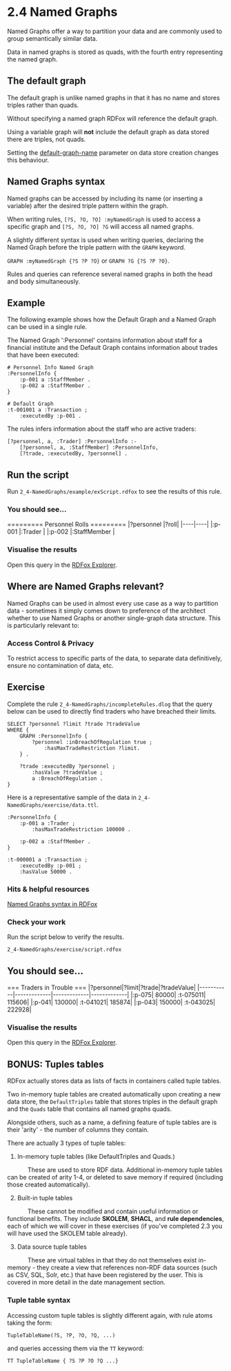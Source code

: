 # 2.4 Named Graphs

Named Graphs offer a way to partition your data and are commonly used to group semantically similar data.

Data in named graphs is stored as quads, with the fourth entry representing the named graph.

## The default graph

The default graph is unlike named graphs in that it has no name and stores triples rather than quads.

Without specifying a named graph RDFox will reference the default graph.

Using a variable graph will **not** include the default graph as data stored there are triples, not quads.

Setting the [default-graph-name](https://docs.oxfordsemantic.tech/data-stores.html#default-graph-name-parameter) parameter on data store creation changes this behaviour.

## Named Graphs syntax

Named graphs can be accessed by including its name (or inserting a variable) after the desired triple pattern within the graph.

When writing rules, `[?S, ?O, ?O] :myNamedGraph` is used to access a specific graph and `[?S, ?O, ?O] ?G` will access all named graphs.

A slightly different syntax is used when writing queries, declaring the Named Graph before the triple pattern with the `GRAPH` keyword.

`GRAPH :myNamedGraph {?S ?P ?O}` or `GRAPH ?G {?S ?P ?O}`.

Rules and queries can reference several named graphs in both the head and body simultaneously.

## Example

The following example shows how the Default Graph and a Named Graph can be used in a single rule.

The Named Graph ':Personnel' contains information about staff for a financial institute and the Default Graph contains information about trades that have been executed:

```
# Personnel Info Named Graph
:PersonnelInfo {
    :p-001 a :StaffMember .
    :p-002 a :StaffMember .
}

# Default Graph
:t-001001 a :Transaction ;
    :executedBy :p-001 .
```
The rules infers information about the staff who are active traders:
```
[?personnel, a, :Trader] :PersonnelInfo :-
    [?personnel, a, :StaffMember] :PersonnelInfo,
    [?trade, :executedBy, ?personnel] .
```

## Run the script

Run `2_4-NamedGraphs/example/exScript.rdfox` to see the results of this rule.

### You should see...

========= Personnel Rolls =========
|?personnel	|?roll|
|----|----|
|:p-001 |:Trader |
|:p-002 |:StaffMember |

### Visualise the results

Open this query in the [RDFox Explorer](http://localhost:12110/console/datastores/explore?datastore=default&query=SELECT%20%3Fpersonnel%20%3Froll%0AWHERE%20%7B%0A%20%20%20%20GRAPH%20%3APersonnelInfo%20%7B%3Fpersonnel%20a%20%3AStaffMember%7D%20.%0A%20%20%20%20OPTIONAL%20%7B%20SELECT%20%3Fpersonnel%20%3FactiveTrader%0A%20%20%20%20%20%20%20%20WHERE%20%7B%0A%20%20%20%20%20%20%20%20%20%20%20%20VALUES%20%3FactiveTrader%20%7B%3ATrader%7D%0A%20%20%20%20%20%20%20%20%20%20%20%20GRAPH%20%3APersonnelInfo%20%7B%3Fpersonnel%20a%20%3FactiveTrader%7D%20.%0A%20%20%20%20%20%20%20%20%7D%0A%20%20%20%20%7D%0A%20%20%20%20BIND%28COALESCE%28%3FactiveTrader%2C%20%3AStaffMember%29%20AS%20%3Froll%29%0A%7D%0A).

## Where are Named Graphs relevant?

Named Graphs can be used in almost every use case as a way to partition data - sometimes it simply comes down to preference of the architect whether to use Named Graphs or another single-graph data structure. This is particularly relevant to:

### Access Control & Privacy

To restrict access to specific parts of the data, to separate data definitively, ensure no contamination of data, etc.

## Exercise

Complete the rule `2_4-NamedGraphs/incompleteRules.dlog` that the query below can be used to directly find traders who have breached their limits.

```
SELECT ?personnel ?limit ?trade ?tradeValue
WHERE {
    GRAPH :PersonnelInfo {
        ?personnel :inBreachOfRegulation true ;
            :hasMaxTradeRestriction ?limit.
    } .

    ?trade :executedBy ?personnel ;
        :hasValue ?tradeValue ;
        a :BreachOfRegulation .
}
```
Here is a representative sample of the data in `2_4-NamedGraphs/exercise/data.ttl`.
```
:PersonnelInfo {
    :p-001 a :Trader ;
        :hasMaxTradeRestriction 100000 .
    
    :p-002 a :StaffMember .
}

:t-000001 a :Transaction ;
    :executedBy :p-001 ;
    :hasValue 50000 .
```

### Hits & helpful resources

[Named Graphs syntax in RDFox](https://docs.oxfordsemantic.tech/reasoning.html#named-graphs-and-n-ary-relations)

### Check your work

Run the script below to verify the results.

`2_4-NamedGraphs/exercise/script.rdfox`

## You should see...

=== Traders in Trouble ===
|?personnel|?limit|?trade|?tradeValue|
|-----------|-------------|-------------|-------------|
|:p-075|	80000|	:t-075011|	115606|
|:p-041|	130000|	:t-041021|	185874|
|:p-043|	150000|	:t-043025|	222928|

### Visualise the results

Open this query in the [RDFox Explorer](http://localhost:12110/console/datastores/explore?datastore=default&query=SELECT%20%3Fpersonnel%20%3Flimit%20%3Ftrade%20%3FtradeValue%0AWHERE%20%7B%0A%20%20%20%20GRAPH%20%3APersonnelInfo%20%7B%0A%20%20%20%20%20%20%20%20%3Fpersonnel%20%3AinBreachOfRegulation%20true%20%3B%0A%20%20%20%20%20%20%20%20%20%20%20%20%3AhasMaxTradeRestriction%20%3Flimit.%0A%20%20%20%20%7D%20.%0A%0A%20%20%20%20%3Ftrade%20%3AexecutedBy%20%3Fpersonnel%20%3B%0A%20%20%20%20%20%20%20%20%3AhasValue%20%3FtradeValue%20%3B%0A%20%20%20%20%20%20%20%20a%20%3ABeachOfRegulation%20.%0A%7D).

## BONUS: Tuples tables

RDFox actually stores data as lists of facts in containers called tuple tables.

Two in-memory tuple tables are created automatically upon creating a new data store, the `DefaultTriples` table that stores triples in the default graph and the `Quads` table that contains all named graphs quads.

Alongside others, such as a name, a defining feature of tuple tables are is their 'arity' - the number of columns they contain.

There are actually 3 types of tuple tables:
1. In-memory tuple tables (like DefaultTriples and Quads.)

&nbsp;&nbsp;&nbsp;&nbsp;&nbsp;&nbsp;&nbsp;&nbsp;&nbsp;&nbsp;&nbsp;&nbsp;These are used to store RDF data. Additional in-memory tuple tables can be created of arity 1-4, or deleted to save memory if required (including those created automatically).

2. Built-in tuple tables

&nbsp;&nbsp;&nbsp;&nbsp;&nbsp;&nbsp;&nbsp;&nbsp;&nbsp;&nbsp;&nbsp;&nbsp;These cannot be modified and contain useful information or functional benefits. They include **SKOLEM**, **SHACL**, and **rule dependencies**, each of which we will cover in these exercises (if you've completed 2.3 you will have used the SKOLEM table already).

3. Data source tuple tables

&nbsp;&nbsp;&nbsp;&nbsp;&nbsp;&nbsp;&nbsp;&nbsp;&nbsp;&nbsp;&nbsp;&nbsp;These are virtual tables in that they do not themselves exist in-memory - they create a view that references non-RDF data sources (such as CSV, SQL, Solr, etc.) that have been registered by the user. This is covered in more detail in the date management section.

### Tuple table syntax

Accessing custom tuple tables is slightly different again, with rule atoms taking the form:

`TupleTableName(?S, ?P, ?O, ?Q, ...)`

and queries accessing them via the `TT` keyword:

`TT TupleTableName { ?S ?P ?O ?Q ...}`

